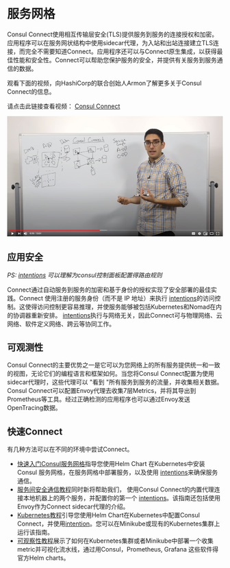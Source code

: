 # 服务网格

Consul Connect使用相互传输层安全\(TLS\)提供服务到服务的连接授权和加密。应用程序可以在服务网状结构中使用sidecar代理，为入站和出站连接建立TLS连接，而完全不需要知道Connect。应用程序还可以与Connect原生集成，以获得最佳性能和安全性。Connect可以帮助您保护服务的安全，并提供有关服务到服务通信的数据。

观看下面的视频，向HashiCorp的联合创始人Armon了解更多关于Consul Connect的信息。

请点击此链接查看视频：  [Consul Connect](https://www.youtube.com/watch?v=8T8t4-hQY74)

![](../.gitbook/assets/image%20%281%29.png)

## 应用安全

_PS:_  [_intentions_](consul-by-hashicorp-4.md) _可以理解为consul控制面板配置得路由规则_

Connect通过自动服务到服务的加密和基于身份的授权实现了安全部署的最佳实践。Connect 使用注册的服务身份（而不是 IP 地址）来执行 [intentions](consul-by-hashicorp-4.md)的访问控制。这使得访问控制更容易推理，并使服务能够被包括Kubernetes和Nomad在内的协调器重新安排。 [intentions](consul-by-hashicorp-4.md)执行与网络无关，因此Connect可与物理网络、云网络、软件定义网络、跨云等协同工作。

## 可观测性

Consul Connect的主要优势之一是它可以为您网络上的所有服务提供统一和一致的视图，无论它们的编程语言和框架如何。当您将Consul Connect配置为使用sidecar代理时，这些代理可以 "看到 "所有服务到服务的流量，并收集相关数据。Consul Connect可以配置Envoy代理去收集7层Metrics，并将其导出到Prometheus等工具。经过正确检测的应用程序也可以通过Envoy发送OpenTracing数据。

## 快速Connect

有几种方法可以在不同的环境中尝试Connect。

* [快速入门Consul服务网格](https://learn.hashicorp.com/tutorials/consul/service-mesh?utm_source=WEBSITE&utm_medium=WEB_IO&utm_offer=ARTICLE_PAGE&utm_content=DOCS)指导您使用Helm Chart 在Kubernetes中安装Consul 服务网格，在服务网格中部署服务，以及使用 [intentions](consul-by-hashicorp-4.md)来确保服务通信。 
* [服务间安全通信教程](https://learn.hashicorp.com/tutorials/consul/service-mesh-with-envoy-proxy?utm_source=WEBSITE&utm_medium=WEB_IO&utm_offer=ARTICLE_PAGE&utm_content=DOCS)同时新将帮助我们， 使用Consul Connect的内置代理连接本地机器上的两个服务，并配置你的第一个 [intentions](consul-by-hashicorp-4.md)。该指南还包括使用Envoy作为Connect sidecar代理的介绍。 
* [Kubernetes教程](https://learn.hashicorp.com/tutorials/consul/kubernetes-minikube?utm_source=WEBSITE&utm_medium=WEB_IO&utm_offer=ARTICLE_PAGE&utm_content=DOCS)引导您使用Helm Chart在Kubernetes中配置Consul Connect，并使用[intention](consul-by-hashicorp-4.md)。您可以在Minikube或现有的Kubernetes集群上运行该指南。 
* [可观察性教程](https://learn.hashicorp.com/tutorials/consul/kubernetes-layer7-observability?utm_source=WEBSITE&utm_medium=WEB_IO&utm_offer=ARTICLE_PAGE&utm_content=DOCS)展示了如何在Kubernetes集群或者Minikube中部署一个收集metric并可视化流水线，通过用Consul，Prometheus, Grafana 这些软件得官方Helm charts。 

